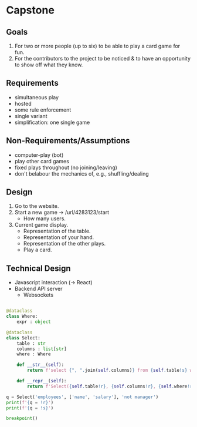 # Capstone 

## Goals

1. For two or more people (up to six) to be able to play a card game for fun.
2. For the contributors to the project to be noticed & to have an opportunity to show off what they know.

## Requirements

- simultaneous play
- hosted
- some rule enforcement
- single variant
- simplification: one single game

## Non-Requirements/Assumptions

- computer-play (bot)
- play other card games
- fixed plays throughout (no joining/leaving)
- don't belabour the mechanics of, e.g., shuffling/dealing

## Design

1. Go to the website.
2. Start a new game → /url/4283123/start
    - How many users.
3. Current game display.
    - Representation of the table.
    - Representation of your hand.
    - Representation of the other plays.
    - Play a card.

## Technical Design

- Javascript interaction (→ React)
- Backend API server
    - Websockets

```python

@dataclass
class Where:
    expr : object

@dataclass
class Select:
    table : str
    columns : list[str]
    where : Where

    def __str__(self):
        return f'select {", ".join(self.columns)} from {self.table!s} where {self.where!s}'

    def __repr__(self):
        return f'Select({self.table!r}, {self.columns!r}, {self.where!r})'

q = Select('employees', ['name', 'salary'], 'not manager')
print(f'{q = !r}')
print(f'{q = !s}')

breakpoint()

```
